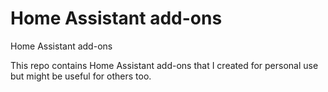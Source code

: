 # Home Assistant add-ons
Home Assistant add-ons

This repo contains Home Assistant add-ons that I created for personal use but might be useful for others too.
